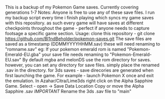 This is a backup of my Pokemon Game saves. Currently covering generations 1-7
Notes:
Anyone is free to use any of these save files. I run my backup script every time i finish playing which syncs my game saves with this repository.
as such every game will have saves at different checkpoints throughout the game - perfect if anyone needs to capture footsage a specific game section.
Usage:
clone this repository - git clone https://github.com/Bl1ndBeholder/pokemon-saves.git
The save files are saved as a timestamp (DDMMYYYYHHMM.sav)
these will need renaming to "romname.sav"
eg: If your pokemon emerald rom is named "Pokemon-Emerald-EU.gba" your save file needs renaming to "Pokemon-Emerald-EU.sav"
By default mgba and melonDS use the rom directory for saves. however, you can set any directory for save files. simply place the renamed .sav in the directory.
for 3ds saves - save direcories are generated when first launching the game.
For example - launch Pokemon X once and exit the emulation.
In Azahar/Citra/Lime3ds right click on the Alpha Sapphire Game.
Select - open -> Save Data Location
Copy or move the Alpha Sapphire .sav
*IMPORTANT* 
Rename the 3ds .sav file to "main"
